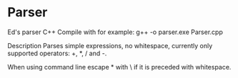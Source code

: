 # Parser
Ed's parser C++
Compile with for example:
g++ -o parser.exe Parser.cpp

Description
Parses simple expressions, no whitespace, currently only supported operators: +, *, / and -.

When using command line escape * with \ if it is preceded with whitespace.
